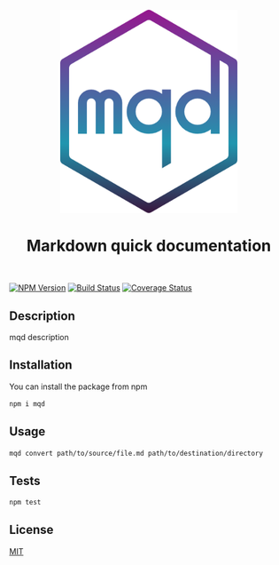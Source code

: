 <p align="center">
  <img src="mqd.png" width="320" alt="mqd">
</p>
<h1 align="center">Markdown quick documentation</h1>
<br>

[![NPM Version][npm-image]][npm-url]
[![Build Status][travis-image]][travis-url]
[![Coverage Status][coveralls-image]][coveralls-url]

## Description
mqd description

## Installation

You can install the package from npm

```bash
npm i mqd
```

## Usage

```bash
mqd convert path/to/source/file.md path/to/destination/directory
```

## Tests

```bash
npm test
```

## License
[MIT](LICENSE)

[npm-image]: https://img.shields.io/npm/v/mqd.svg?style=flat-square
[npm-url]: https://npmjs.org/package/mqd

[travis-image]: https://img.shields.io/travis/lacodda/mqd/master.svg?style=flat-square
[travis-url]: https://travis-ci.org/lacodda/mqd

[coveralls-image]: https://img.shields.io/coveralls/lacodda/mqd/master.svg?style=flat-square
[coveralls-url]: https://coveralls.io/github/lacodda/mqd?branch=master